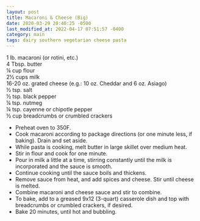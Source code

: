 ```yaml
---
layout: post
title: Macaroni & Cheese (Big)
date: 2020-03-29 20:40:25 -0500
last_modified_at: 2022-04-17 07:51:57 -0400
category: main
tags: dairy southern vegetarian cheese pasta
---
```


1 lb. macaroni (or rotini, etc.)  
4 Tbsp. butter  
¼ cup flour  
2½ cups milk  
16-20 oz. grated cheese (e.g.: 10 oz. Cheddar and 6 oz. Asiago)  
½ tsp. salt  
½ tsp. black pepper  
¼ tsp. nutmeg  
¼ tsp. cayenne or chipotle pepper  
½ cup breadcrumbs or crumbled crackers  

* Preheat oven to 350F.
* Cook macaroni according to package directions (or one minute less, if baking).
  Drain and set aside.
* While pasta is cooking, melt butter in large skillet over medium heat.
* Stir in flour and cook for one minute.
* Pour in milk a little at a time, stirring constantly until the milk is incorporated
  and the sauce is smooth.
* Continue cooking until the sauce boils and thickens.
* Remove sauce from heat, and add spices and cheese. Stir until cheese is melted.
* Combine macaroni and cheese sauce and stir to combine.
* To bake, add to a greased 9x12 (3-quart) casserole dish and top with breadcrumbs or crumbled crackers, if desired.
* Bake 20 minutes, until hot and bubbling.
